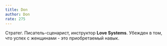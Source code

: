 ```yaml
---
title: Don
author: Don
rate: 275
---
```


Стратег. Писатель-сценарист, инструктор **Love Systems**. Убежден в том, что успех с женщинами - это приобретаемый навык.